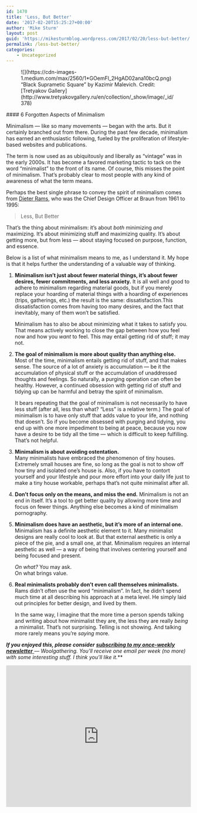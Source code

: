 ```yaml
---
id: 1470
title: 'Less, But Better'
date: '2017-02-20T15:25:27+00:00'
author: 'Mike Sturm'
layout: post
guid: 'https://mikesturmblog.wordpress.com/2017/02/20/less-but-better/'
permalink: /less-but-better/
categories:
    - Uncategorized
---
```


<figure class="wp-caption">![](https://cdn-images-1.medium.com/max/2560/1*GOemFl_2HgAD02ana10bcQ.png)<figcaption class="wp-caption-text">“Black Suprametic Square” by Kazimir Malevich. Credit: [Tretyakov Gallery](http://www.tretyakovgallery.ru/en/collection/_show/image/_id/378)</figcaption></figure>#### 6 Forgotten Aspects of Minimalism

Minimalism — like so many movements — began with the arts. But it certainly branched out from there. During the past few decade, minimalism has earned an enthusiastic following, fueled by the proliferation of lifestyle-based websites and publications.

The term is now used as as ubiquitously and liberally as “vintage” was in the early 2000s. It has become a favored marketing tactic to tack on the word “minimalist” to the front of its name. Of course, this misses the point of minimalism. That’s probably clear to most people with any kind of awareness of what the term means.

Perhaps the best single phrase to convey the spirit of minimalism comes from [Dieter Rams](https://www.amazon.com/Dieter-Rams-Better-English-German/dp/3899555252), who was the Chief Design Officer at Braun from 1961 to 1995:

> Less, But Better

That’s the thing about minimalism: it’s about *both* minimizing *and* maximizing. It’s about minimizing stuff and maximizing quality. It’s about getting more, but from less — about staying focused on purpose, function, and essence.

Below is a list of what minimalism means to me, as I understand it. My hope is that it helps further the understanding of a valuable way of thinking.

1. **Minimalism isn’t just about fewer material things, it’s about fewer desires, fewer commitments, and less anxiety.** It is all well and good to adhere to minimalism regarding material goods, but if you merely replace your hoarding of material things with a hoarding of experiences (trips, gatherings, etc.) the result is the same: dissatisfaction.This dissatisfaction comes from having too many desires, and the fact that inevitably, many of them won’t be satisfied.   
       
    Minimalism has to also be about minimizing what it takes to satisfy you. That means actively working to close the gap between how you feel now and how you *want* to feel. This may entail getting rid of stuff; it may not.
2. **The goal of minimalism is more about quality than anything else.**  
    Most of the time, minimalism entails getting rid of stuff, and that makes sense. The source of a lot of anxiety is accumulation — be it the accumulation of physical stuff or the accumulation of unaddressed thoughts and feelings. So naturally, a purging operation can often be healthy. However, a continued obsession with getting rid of stuff and tidying up can be harmful and betray the spirit of minimalism.  
       
    It bears repeating that the goal of minimalism is not necessarily to have less stuff (after all, less than what? “Less” is a relative term.) The goal of minimalism is to have only stuff that adds value to your life, and nothing that doesn’t. So if you become obsessed with purging and tidying, you end up with one more impediment to being at peace, because you now have a desire to be tidy all the time — which is difficult to keep fulfilling. That’s not helpful.
3. **Minimalism is about avoiding ostentation.**  
    Many minimalists have embraced the phenomenon of tiny houses. Extremely small houses are fine, so long as the goal is not to show off how tiny and isolated one’s house is. Also, if you have to contort yourself and your lifestyle and pour more effort into your daily life just to make a tiny house workable, perhaps that’s not quite minimalist after all.
4. **Don’t focus only on the means, and miss the end.** Minimalism is not an end in itself. It’s a tool to get better quality by allowing more time and focus on fewer things. Anything else becomes a kind of minimalism pornography.
5. **Minimalism does have an aesthetic, but it’s more of an internal one.** Minimalism has a definite aesthetic element to it. Many minimalist designs are really cool to look at. But that external aesthetic is only a piece of the pie, and a small one, at that. Minimalism requires an internal aesthetic as well — a way of being that involves centering yourself and being focused and present.   
       
    *On what?* You may ask.  
    On what brings value.
6. **Real minimalists probably don’t even call themselves minimalists.** Rams didn’t often use the word “minimalism”. In fact, he didn’t spend much time at all describing his approach at a meta level. He simply laid out principles for better design, and lived by them.   
       
    In the same way, I imagine that the more time a person spends talking and writing about how minimalist they are, the less they are really *being* a minimalist. That’s not surprising. Telling is not showing. And talking more rarely means you’re *saying* more.

***If you enjoyed this, please consider*** [***subscribing to my once-weekly newsletter*** ](http://tinyletter.com/mike_sturm)***—* Woolgathering*. You’ll receive one email per week (no more) with some interesting stuff. I think you’ll like it.***

<iframe class="wp-embedded-content" data-secret="21HhgT0Xbk" frameborder="0" height="386" loading="lazy" sandbox="allow-scripts" scrolling="no" security="restricted" src="https://upscri.be/f/61f5e9?as_embed=true#?secret=21HhgT0Xbk" title="Subscribe to Woolgathering" width="100%"></iframe>